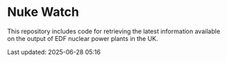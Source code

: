 # Nuke Watch

This repository includes code for retrieving the latest information available on the output of EDF nuclear power plants in the UK.

Last updated: 2025-06-28 05:16